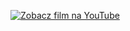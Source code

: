 [![Zobacz film na YouTube](https://img.youtube.com/vi/U0uxc-l2u30/0.jpg)](https://youtube.com/shorts/U0uxc-l2u30)
